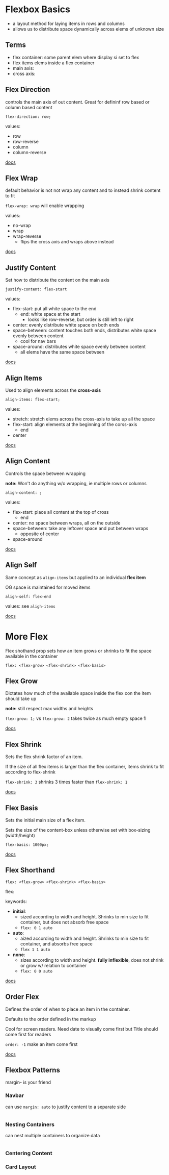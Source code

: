 # Flexbox Basics

* a layout method for laying items in rows and columns
* allows us to distribute space dynamically across elems of unknown size

## Terms

* flex container: some parent elem where display si set to flex
* flex items elems inside a flex container
* main axis: 
* cross axis: 

## Flex Direction

controls the main axis of out content. Great for defininf row based or column based content

`flex-direction: row;`

values:
  * row
  * row-reverse
  * column
  * column-reverse

[docs](https://developer.mozilla.org/en-US/docs/Web/CSS/flex-direction)

## Flex Wrap

default behavior is not not wrap any content and to instead shrink content to fit

`flex-wrap: wrap` will enable wrapping

values:
  * no-wrap
  * wrap
  * wrap-reverse
    * flips the cross axis and wraps above instead

[docs](https://developer.mozilla.org/en-US/docs/Web/CSS/flex-wrap)

## Justify Content

Set how to distribute the content on the main axis

`justify-content: flex-start`

values:
  * flex-start: put all white space to the end
    * end: white space at the start
      * looks like row-reverse, but order is still left to right
  * center: evenly distribute white space on both ends
  * space-between: content touches both ends, distributes white space evenly between content
    * cool for nav bars
  * space-around: distributes white space evenly between content
    * all elems have the same space between

[docs](https://developer.mozilla.org/en-US/docs/Web/CSS/justify-content)

## Align Items

Used to align elements across the **cross-axis**

`align-items: flex-start;`

values:
  * stretch: stretch elems across the cross-axis to take up all the space
  * flex-start: align elements at the beginning of the corss-axis
    * end
  * center

[docs](https://developer.mozilla.org/en-US/docs/Web/CSS/align-items)

## Align Content

Controls the space between wrapping

**note:** Won't do anything w/o wrapping, ie multiple rows or columns

`align-content: ;`

values:
  * flex-start: place all content at the top of cross
    * end
  * center: no space between wraps, all on the outside
  * space-between: take any leftover space and put between wraps
    * opposite of center
  * space-around

[docs](https://developer.mozilla.org/en-US/docs/Web/CSS/align-content)

## Align Self

Same concept as `align-items` but applied to an individual **flex item**

OG space is maintained for moved items

`align-self: flex-end`

values: see `aligh-items`

[docs](https://developer.mozilla.org/en-US/docs/Web/CSS/align-self)

# More Flex

Flex shothand prop sets how an item grows or shrinks to fit the space available in the container

`flex: <flex-grow> <flex-shrink> <flex-basis>`

## Flex Grow

Dictates how much of the available space inside the flex con the item should take up

**note:** still respect max widths and heights

`flex-grow: 1;` vs `flex-grow: 2` takes twice as much empty space **1**

[docs](https://developer.mozilla.org/en-US/docs/Web/CSS/flex-grow)

## Flex Shrink

Sets the flex shrink factor of an item. 

If the size of all flex items is larger than the flex container, items shrink to fit according to flex-shrink

`flex-shrink: 3` shrinks 3 times faster than `flex-shrink: 1`

[docs](https://developer.mozilla.org/en-US/docs/Web/CSS/flex-shrink)

## Flex Basis

Sets the initial main size of a flex item.

Sets the size of the content-box unless otherwise set with box-sizing (width/height)

`flex-basis: 1000px;`

[docs](https://developer.mozilla.org/en-US/docs/Web/CSS/flex-basis)

## Flex Shorthand

`flex: <flex-grow> <flex-shrink> <flex-basis>`

flex: <take up whitespace rate> <shrink to fit rate> <start at this size>

keywords:
  * **initial**:
    * sized according to width and height. Shrinks to min size to fit container, but does not absorb free space
    * `flex: 0 1 auto`
  * **auto**:
    * aized according to width and height. Shrinks to min size to fit container, and absorbs free space
    * `flex 1 1 auto`
  * **none**: 
    * sizes according to width and height. **fully inflexible**, does not shrink or grow w/ relation to container
    * `flex: 0 0 auto`

[docs](https://developer.mozilla.org/en-US/docs/Web/CSS/flex)

## Order Flex

Defines the order of when to place an item in the container. 

Defaults to the order defined in the markup

Cool for screen readers. Need date to visually come first but Title should come first for readers

`order: -1` make an item come first

[docs](https://developer.mozilla.org/en-US/docs/Web/CSS/order)

## Flexbox Patterns

margin-<whatever> is your friend

### Navbar

can use `margin: auto` to justify content to a separate side

```css
```

### Nesting Containers

can nest multiple containers to organize data

```css
```

### Centering Content

### Card Layout


